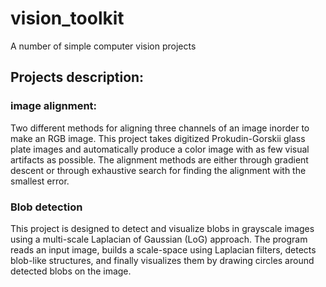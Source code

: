 # vision_toolkit
A number of simple computer vision projects

## Projects description:

### image alignment:
Two different methods for aligning three channels of an image inorder to make an RGB image. This project takes digitized Prokudin-Gorskii glass plate images and automatically produce a color image with as few visual artifacts as possible. The alignment methods are either through gradient descent or through exhaustive search for finding the alignment with the smallest error.

### Blob detection
This project is designed to detect and visualize blobs in grayscale images using a multi-scale Laplacian of Gaussian (LoG) approach. The program reads an input image, builds a scale-space using Laplacian filters, detects blob-like structures, and finally visualizes them by drawing circles around detected blobs on the image.

